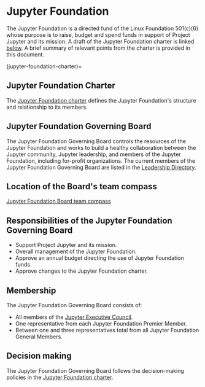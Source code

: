 # Jupyter Foundation

The Jupyter Foundation is a directed fund of the Linux Foundation 501(c)(6) whose purpose is to raise, budget and spend funds in support of Project Jupyter and its mission. A draft of the Jupyter Foundation charter is linked [below](#jupyter-foundation-charter). A brief summary of relevant points from the charter is provided in this document.

(jupyter-foundation-charter)=
## Jupyter Foundation Charter

The [Jupyter Foundation charter](https://cdn.platform.linuxfoundation.org/agreements/jupyter-foundation.pdf) defines the Jupyter Foundation's structure and relationship to its members.

## Jupyter Foundation Governing Board

The Jupyter Foundation Governing Board controls the resources of the Jupyter Foundation and works to build a healthy collaboration between the Jupyter community, Jupyter leadership, and members of the Jupyter Foundation, including for-profit organizations. The current members of the Jupyter Foundation Governing Board are listed in the [Leadership Directory](people.md#jupyter-foundation-governing-board).

## Location of the Board's team compass

[Jupyter Foundation Board team compass](https://jupyter-governance.github.io/jupyter-foundation-governing-board)

## Responsibilities of the Jupyter Foundation Governing Board

- Support Project Jupyter and its mission.
- Overall management of the Jupyter Foundation.
- Approve an annual budget directing the use of Jupyter Foundation funds.
- Approve changes to the Jupyter Foundation charter.

## Membership

The Jupyter Foundation Governing Board consists of:

- All members of the [Jupyter Executive Council](./executive_council.md).
- One representative from each Jupyter Foundation Premier Member.
- Between one and three representatives total from all Jupyter Foundation General Members.

## Decision making

The Jupyter Foundation Governing Board follows the decision-making policies in the [Jupyter Foundation charter](#jupyter-foundation-charter).
